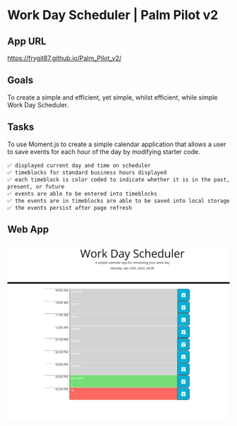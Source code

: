 # **Work Day Scheduler | Palm Pilot v2**

## **App URL**

https://frygit87.github.io/Palm_Pilot_v2/

## **Goals**

To create a simple and efficient, yet simple, whilst efficient, while simple Work Day Scheduler.

## **Tasks**

To use Moment.js to create a simple calendar application that allows a user to save events for each hour of the day by modifying starter code.

    ✅ displayed current day and time on scheduler
    ✅ timeblocks for standard business hours displayed
    ✅ each timeblock is color coded to indicate whether it is in the past, present, or future
    ✅ events are able to be entered into timeblocks
    ✅ the events are in timeblocks are able to be saved into local storage
    ✅ the events persist after page refresh
## **Web App**
![Time Jumbotron](/screenshot.png)
